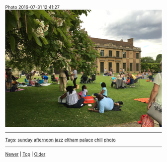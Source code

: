 <!--
title: Photo 2016-07-31 12
date: 2020-06-28T14:57:48.989Z
tags: sunday, afternoon, jazz, eltham, palace, chill, photo
-->










Photo 2016-07-31 12:41:27
![](148243847377-0.jpg)

<!--BOTTOM-POST-NAVIGATION-->
---

[Tags](tags.md): [sunday](tag-sunday.md) [afternoon](tag-afternoon.md) [jazz](tag-jazz.md) [eltham](tag-eltham.md) [palace](tag-palace.md) [chill](tag-chill.md) [photo](tag-photo.md)

---

[Newer](148054784072.md) | [Top](index.md) | [Older](148993750632.md)